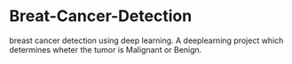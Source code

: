 # Breat-Cancer-Detection
breast cancer detection using deep learning.
A deeplearning project which determines wheter the tumor is Malignant or Benign.
